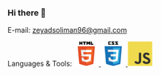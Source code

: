 ### Hi there 👋

E-mail: zeyadsoliman96@gmail.com

Languages & Tools:
<a href="https://www.w3.org/html/">
    <img src="html5-original-wordmark.svg" width="50" alt="Tool or Language Name">
</a> <a href="https://www.w3schools.com/css/">
    <img src="css3-original-wordmark.svg" width="50" alt="Tool or Language Name">
</a> <a href="https://developer.mozilla.org/en-US/docs/Web/JavaScript">
    <img src="javascript-original.svg" width="50" alt="Tool or Language Name">
</a>





<!--
**ZeyadGamal96/ZeyadGamal96** is a ✨ _special_ ✨ repository because its `README.md` (this file) appears on your GitHub profile.

Here are some ideas to get you started:



- 🔭 I’m currently working on ...
- 🌱 I’m currently learning ...
- 👯 I’m looking to collaborate on ...
- 🤔 I’m looking for help with ...
- 💬 Ask me about ...
- 📫 How to reach me: ...
- 😄 Pronouns: ...
- ⚡ Fun fact: ...
-->
